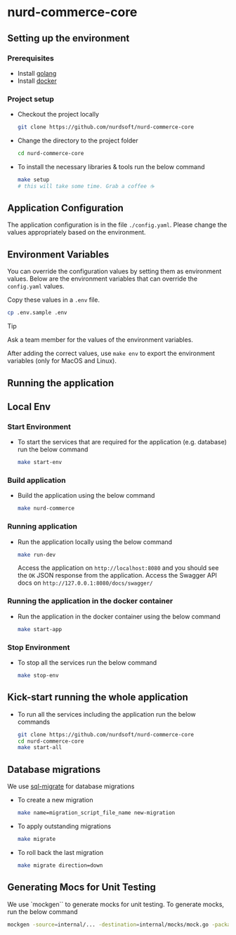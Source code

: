 # nurd-commerce-core

## Setting up the environment

### Prerequisites

- Install [golang](https://go.dev/doc/install)
- Install [docker](https://docs.docker.com/engine/install/)

### Project setup

- Checkout the project locally

  ```bash
  git clone https://github.com/nurdsoft/nurd-commerce-core
  ```

- Change the directory to the project folder

  ```bash
  cd nurd-commerce-core
  ```

- To install the necessary libraries & tools run the below command

  ```bash
  make setup
  # this will take some time. Grab a coffee ☕️
  ```

## Application Configuration

The application configuration is in the file `./config.yaml`. Please change the values appropriately based on the environment.

## Environment Variables

You can override the configuration values by setting them as environment values. Below are the environment variables that can override the `config.yaml` values.

Copy these values in a `.env` file.

```bash
cp .env.sample .env
```

> [!TIP]
> Ask a team member for the values of the environment variables.

After adding the correct values, use `make env` to export the environment variables (only for MacOS and Linux).

## Running the application

## Local Env

### Start Environment

- To start the services that are required for the application (e.g. database) run the below command

  ```bash
  make start-env
  ```

### Build application

- Build the application using the below command

  ```bash
  make nurd-commerce
  ```

### Running application

- Run the application locally using the below command

  ```bash
  make run-dev
  ```

  Access the application on `http://localhost:8080` and you should see the `OK` JSON response from the application.
  Access the Swagger API docs on `http://127.0.0.1:8080/docs/swagger/`


### Running the application in the docker container

- Run the application in the docker container using the below command

  ```bash
  make start-app
  ```

### Stop Environment

- To stop all the services run the below command

  ```bash
  make stop-env
  ```

## Kick-start running the whole application

- To run all the services including the application run the below commands

  ```bash
  git clone https://github.com/nurdsoft/nurd-commerce-core
  cd nurd-commerce-core
  make start-all
  ```

## Database migrations

We use [sql-migrate](https://github.com/rubenv/sql-migrate) for database migrations

- To create a new migration

  ```bash
  make name=migration_script_file_name new-migration
  ```

- To apply outstanding migrations

  ```bash
  make migrate
  ```

- To roll back the last migration

  ```bash
  make migrate direction=down
  ```


## Generating Mocs for Unit Testing

We use `mockgen`` to generate mocks for unit testing. To generate mocks, run the below command

```bash
mockgen -source=internal/... -destination=internal/mocks/mock.go -package=package_name
```

